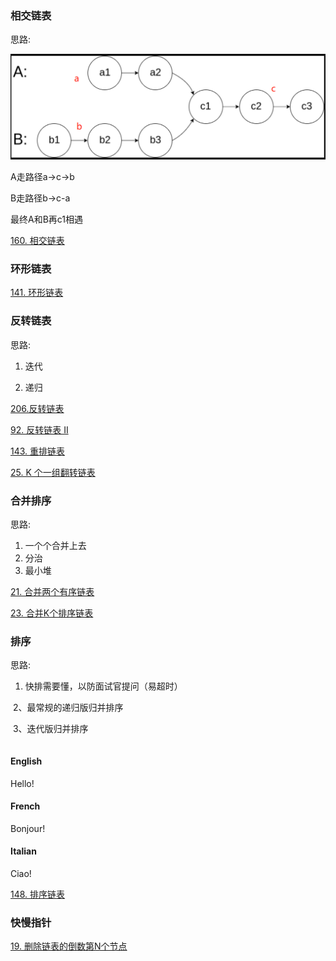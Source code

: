 
### 相交链表

思路:

![image-20221214161719196](../_media/argorithm/image-20221214161719196.png)

A走路径a->c->b

B走路径b->c-a 

最终A和B再c1相遇

[160. 相交链表](https://leetcode.cn/problems/intersection-of-two-linked-lists/)

### 环形链表

[141. 环形链表](https://leetcode.cn/problems/linked-list-cycle)

### 反转链表

思路: 

1. 迭代

2. 递归

[206.反转链表](https://leetcode.cn/problems/reverse-linked-list)

[92. 反转链表 II](https://leetcode.cn/problems/reverse-linked-list-ii)

[143. 重排链表](https://leetcode.cn/problems/reorder-list)



[25. K 个一组翻转链表](https://leetcode.cn/problems/reverse-nodes-in-k-group)

### 合并排序

思路:

1.   一个个合并上去 
2.  分治 
3.  最小堆

[ 21. 合并两个有序链表](https://leetcode.cn/problems/merge-two-sorted-lists)

[23. 合并K个排序链表](https://leetcode.cn/problems/merge-k-sorted-lists)

### 排序

思路:

1. 快排需要懂，以防面试官提问（易超时） 

​	2、最常规的递归版归并排序 

​	3、迭代版归并排序

```

```

<!-- tabs:start -->

#### **English**

Hello!

#### **French**

Bonjour!

#### **Italian**

Ciao!

<!-- tabs:end -->

[148. 排序链表](https://leetcode.cn/problems/sort-list)

### 快慢指针

[19. 删除链表的倒数第N个节点](https://leetcode.cn/problems/remove-nth-node-from-end-of-list)

